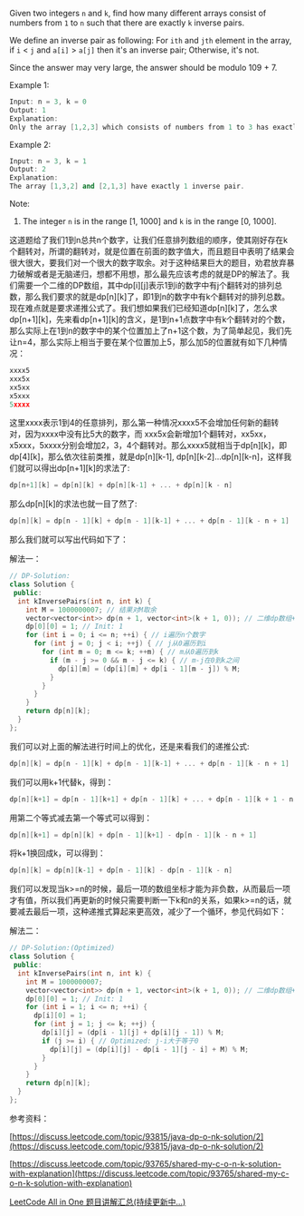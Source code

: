 Given two integers `n` and `k`, find how many different arrays consist of numbers from `1` to `n` such that there are exactly `k` inverse pairs.

We define an inverse pair as following: For `ith` and `jth` element in the array, if `i` \< `j` and `a[i]` > `a[j]` then it's an inverse pair; Otherwise, it's not.

Since the answer may very large, the answer should be modulo 109 + 7.

Example 1:

```cpp
Input: n = 3, k = 0
Output: 1
Explanation: 
Only the array [1,2,3] which consists of numbers from 1 to 3 has exactly 0 inverse pair.
```

Example 2:

```cpp
Input: n = 3, k = 1
Output: 2
Explanation: 
The array [1,3,2] and [2,1,3] have exactly 1 inverse pair.
```

Note:

1. The integer `n` is in the range \[1, 1000\] and `k` is in the range \[0, 1000\].

这道题给了我们1到n总共n个数字，让我们任意排列数组的顺序，使其刚好存在k个翻转对，所谓的翻转对，就是位置在前面的数字值大，而且题目中表明了结果会很大很大，要我们对一个很大的数字取余。对于这种结果巨大的题目，劝君放弃暴力破解或者是无脑递归，想都不用想，那么最先应该考虑的就是DP的解法了。我们需要一个二维的DP数组，其中dp\[i\]\[j\]表示1到i的数字中有j个翻转对的排列总数，那么我们要求的就是dp\[n\]\[k\]了，即1到n的数字中有k个翻转对的排列总数。现在难点就是要求递推公式了。我们想如果我们已经知道dp\[n\]\[k\]了，怎么求dp\[n+1\]\[k\]，先来看dp\[n+1\]\[k\]的含义，是1到n+1点数字中有k个翻转对的个数，那么实际上在1到n的数字中的某个位置加上了n+1这个数，为了简单起见，我们先让n=4，那么实际上相当于要在某个位置加上5，那么加5的位置就有如下几种情况：

```cpp
xxxx5
xxx5x
xx5xx
x5xxx
5xxxx
```

这里xxxx表示1到4的任意排列，那么第一种情况xxxx5不会增加任何新的翻转对，因为xxxx中没有比5大的数字，而 xxx5x会新增加1个翻转对，xx5xx，x5xxx，5xxxx分别会增加2，3，4个翻转对。那么xxxx5就相当于dp\[n\]\[k\]，即dp\[4\]\[k\]，那么依次往前类推，就是dp\[n\]\[k-1\], dp\[n\]\[k-2\]...dp\[n\]\[k-n\]，这样我们就可以得出dp\[n+1\]\[k\]的求法了:

```cpp
dp[n+1][k] = dp[n][k] + dp[n][k-1] + ... + dp[n][k - n]
```

那么dp\[n\]\[k\]的求法也就一目了然了:

```cpp
dp[n][k] = dp[n - 1][k] + dp[n - 1][k-1] + ... + dp[n - 1][k - n + 1]
```

那么我们就可以写出代码如下了：

解法一：

```cpp
// DP-Solution:
class Solution {
 public:
  int kInversePairs(int n, int k) {
    int M = 1000000007; // 结果对M取余
    vector<vector<int>> dp(n + 1, vector<int>(k + 1, 0)); // 二维dp数组+1: 0
    dp[0][0] = 1; // Init: 1
    for (int i = 0; i <= n; ++i) { // i遍历n个数字
      for (int j = 0; j < i; ++j) { // j从0遍历到i
        for (int m = 0; m <= k; ++m) { // m从0遍历到k
          if (m - j >= 0 && m - j <= k) { // m-j在0到k之间
            dp[i][m] = (dp[i][m] + dp[i - 1][m - j]) % M;
          }
        }
      }
    }
    return dp[n][k];
  }
};
```

我们可以对上面的解法进行时间上的优化，还是来看我们的递推公式:

```cpp
dp[n][k] = dp[n - 1][k] + dp[n - 1][k-1] + ... + dp[n - 1][k - n + 1]
```

我们可以用k+1代替k，得到：

```cpp
dp[n][k+1] = dp[n - 1][k+1] + dp[n - 1][k] + ... + dp[n - 1][k + 1 - n + 1]
```

用第二个等式减去第一个等式可以得到：

```cpp
dp[n][k+1] = dp[n][k] + dp[n - 1][k+1] - dp[n - 1][k - n + 1]
```

将k+1换回成k，可以得到：

```cpp
dp[n][k] = dp[n][k-1] + dp[n - 1][k] - dp[n - 1][k - n]
```

我们可以发现当k>=n的时候，最后一项的数组坐标才能为非负数，从而最后一项才有值，所以我们再更新的时候只需要判断一下k和n的关系，如果k>=n的话，就要减去最后一项，这种递推式算起来更高效，减少了一个循环，参见代码如下：

解法二：

```cpp
// DP-Solution:(Optimized)
class Solution {
 public:
  int kInversePairs(int n, int k) {
    int M = 1000000007;
    vector<vector<int>> dp(n + 1, vector<int>(k + 1, 0)); // 二维dp数组+1: 0
    dp[0][0] = 1; // Init: 1
    for (int i = 1; i <= n; ++i) {
      dp[i][0] = 1;
      for (int j = 1; j <= k; ++j) {
        dp[i][j] = (dp[i - 1][j] + dp[i][j - 1]) % M;
        if (j >= i) { // Optimized: j-i大于等于0
          dp[i][j] = (dp[i][j] - dp[i - 1][j - i] + M) % M;
        }
      }
    }
    return dp[n][k];
  }
};
```

参考资料：

[https://discuss.leetcode.com/topic/93815/java-dp-o-nk-solution/2](https://discuss.leetcode.com/topic/93815/java-dp-o-nk-solution/2)

[https://discuss.leetcode.com/topic/93765/shared-my-c-o-n-k-solution-with-explanation](https://discuss.leetcode.com/topic/93765/shared-my-c-o-n-k-solution-with-explanation)

[LeetCode All in One 题目讲解汇总(持续更新中...)](http://www.cnblogs.com/grandyang/p/4606334.html)

